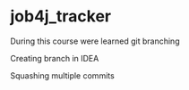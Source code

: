 # job4j_tracker

During this course were learned git branching

Creating branch in IDEA

Squashing multiple commits 